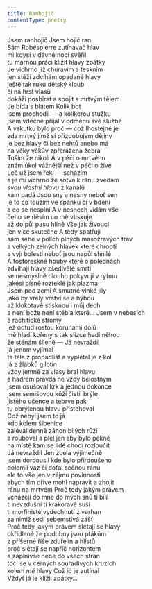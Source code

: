 ```yaml
---
title: Ranhojič
contentType: poetry
---
```


<section>

Jsem ranhojič Jsem hojič ran  
Sám Robespierre zutínávač hlav  
mi kdysi v dávné noci svěřil  
tu marnou práci klížit hlavy zpátky  
Je vichrno již churavím a teskním  
jen stěží zdvíhám opadané hlavy  
ještě tak ruku dětský kloub  
či na hrst vlasů  
dokáži posbírat a spojit s mrtvým tělem  
Je bída s blátem Kolik bot  
jsem prochodil — a kolikerou stužku  
jsem vděčně přijal v odměnu své službě  
A vskutku bylo proč — což lhostejné je  
zda mrtvý jímž si přizdobujem dějiny  
je bez hlavy či bez nehtů anebo má  
na věky věkův zpřerážená žebra  
Tuším že nikoli A v péči o mrtvého  
znám úkol vážnější než v péči o živé  
Leč už jsem řekl — scházím  
a je mi vichrno že sotva k ránu zvedám  
_svou vlastní hlavu_ z kanálů  
kam padá Jsou sny a nesny neboť sen  
je to co toužím ve spánku či v bdění  
a co se nesplní A v nesnech vídám vše  
čeho se děsím co mě vtiskuje  
až do půl pasu hlíně Vše jak živoucí  
jen více skutečné A tedy spatřuji  
sám sebe v polích plných masožravých trav  
a velkých zelných hlávek které chroptí  
a vyjí bolestí neboť jsou napůl shnilé  
A fosforeskné houby které o polednách  
zdvíhají hlavy zšedivělé smrtí  
se nesmyslně dlouho pokyvují v rytmu  
jakési písně rozteklé jak plazma  
Jsem pod zemí A smutné vlhké jíly  
jako by vřely vrství se a hýbou  
až klokotavě stisknou i můj dech  
a není bože není stébla které… Jsem v nebesích  
a rachitické stromy  
jež odtud rostou korunami dolů  
mě hladí kořeny s tak slizce hadí něhou  
že sténám šíleně — Já nevraždil  
já jenom vyjímal  
ta těla z propadlišť a vyplétal je z kol  
já z žlábků gilotin  
vždy jemně za vlasy bral hlavu  
a hadrem pravda ne vždy bělostným  
jsem osušoval krk a jednou dokonce  
jsem semišovou kůží čistil brýle  
jistého učence a teprve pak  
tu obrýlenou hlavu přistehoval  
Což nebyl jsem to já  
kdo kolem šibenice  
zaléval denně záhon bílých růží  
a rouboval a plel jen aby bylo pěkně  
na místě kam se lidé chodí rozloučit  
Já nevraždil Jen zcela výjimečně  
jsem dordousil kde bylo přirdoušeno  
dolomil vaz či doťal sečnou ránu  
ale to vše jen v zájmu povinnosti  
abych tím dříve mohl napravit a zhojit  
ránu na mrtvém Proč tedy jakým právem  
vcházejí do mne do mých snů ti bílí  
ti nevzdušní ti krákoravě suší  
ti morfinisté vydechnutí z varhan  
za nimiž sedí sebemstivá zášť  
Proč tedy jakým právem slétají se hlavy  
okřídlené že podobny jsou ptákům  
z příšerné říše zduřelin a hlístů  
proč slétají se napříč horizontem  
a zaplnivše nebe do všech stran  
točí se v černých souřadivých kruzích  
kolem _mé_ hlavy Což _já_ je zutínal  
Vždyť já je klížil zpátky…

</section>
